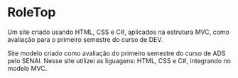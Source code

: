 # RoleTop
Um site criado usando HTML, CSS e C#, aplicados na estrutura MVC, como avaliação para o primeiro semestre do curso de DEV.

Site modelo criado como avaliação do primeiro semestre do curso de ADS pelo SENAI.
Nesse site utilizei as liguagens: HTML, CSS e C#, integrando no modelo MVC.
